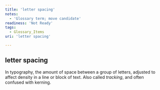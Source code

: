```yaml
---
title: 'letter spacing'
notes:
  - 'Glossary term; move candidate'
readiness: 'Not Ready'
tags:
  - Glossary_Items
uri: 'letter spacing'

---
```

## letter spacing

In typography, the amount of space between a group of letters, adjusted to affect density in a line or block of text. Also called *tracking*, and often confused with kerning.

